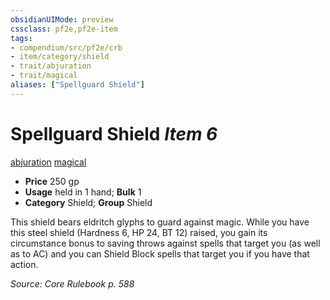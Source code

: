 ```yaml
---
obsidianUIMode: preview
cssclass: pf2e,pf2e-item
tags:
- compendium/src/pf2e/crb
- item/category/shield
- trait/abjuration
- trait/magical
aliases: ["Spellguard Shield"]
---
```

# Spellguard Shield *Item 6*  
[abjuration](../../../Rules/traits/abjuration.md)  [magical](../../../Rules/traits/magical.md)  

- **Price** 250 gp
- **Usage** held in 1 hand; **Bulk** 1
- **Category** Shield; **Group** Shield 

This shield bears eldritch glyphs to guard against magic. While you have this steel shield (Hardness 6, HP 24, BT 12) raised, you gain its circumstance bonus to saving throws against spells that target you (as well as to AC) and you can Shield Block spells that target you if you have that action.

*Source: Core Rulebook p. 588*